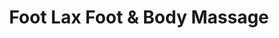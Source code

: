 ---
title: "Foot Lax Foot & Body Massage"
url: /milpitas/foot-lax-foot-and-body-massage/
shop: massage
---
